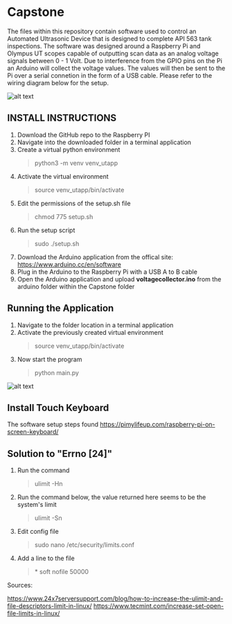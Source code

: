 # Capstone
The files within this repository contain software used to control an Automated Ultrasonic Device that is designed to complete API 563 tank inspections. The software was designed around a Raspberry Pi and Olympus UT scopes capable of outputting scan data as an analog voltage signals between 0 - 1 Volt. Due to interference from the GPIO pins on the Pi an Arduino will collect the voltage values. The values will then be sent to the Pi over a serial connetion in the form of a USB cable. Please refer to the wiring diagram below for the setup.


![alt text](https://github.com/mporeilly/Capstone/blob/master/Electrical/Schematic_Wiring%20Diagram.png)


  
INSTALL INSTRUCTIONS
----------------   
  
1. Download the GitHub repo to the Raspberry PI
2. Navigate into the downloaded folder in a terminal application
3. Create a virtual python environment 
   >python3 -m venv venv_utapp
4. Activate the virtual environment
   >source venv_utapp/bin/activate
5. Edit the permissions of the setup.sh file 
   >chmod 775 setup.sh
6. Run the setup script 
   >sudo ./setup.sh
7. Download the Arduino application from the offical site: https://www.arduino.cc/en/software
8. Plug in the Arduino to the Raspberry Pi with a USB A to B cable
9. Open the Arduino application and upload **voltagecollector.ino** from the arduino folder within the Capstone folder


Running the Application
--------------

1. Navigate to the folder location in a terminal application
2. Activate the previously created virtual environment
   >source venv_utapp/bin/activate
3. Now start the program
   >python main.py


![alt text](https://github.com/mporeilly/Capstone/blob/master/Photos/GUI_V2.png)


Install Touch Keyboard
--------
   
The software setup steps found https://pimylifeup.com/raspberry-pi-on-screen-keyboard/

Solution to "Errno [24]"
---------
1. Run the command 
    >ulimit -Hn
2. Run the command below, the value returned here seems to be the system's limit 
    >ulimit -Sn  
3. Edit config file 
    >sudo nano /etc/security/limits.conf
4. Add a line to the file 
    >\* soft nofile 50000
  
Sources:
  
  https://www.24x7serversupport.com/blog/how-to-increase-the-ulimit-and-file-descriptors-limit-in-linux/
  https://www.tecmint.com/increase-set-open-file-limits-in-linux/
